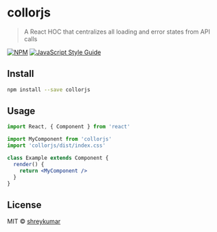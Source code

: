 # collorjs

> A React HOC that centralizes all loading and error states from API calls

[![NPM](https://img.shields.io/npm/v/collorjs.svg)](https://www.npmjs.com/package/collorjs) [![JavaScript Style Guide](https://img.shields.io/badge/code_style-standard-brightgreen.svg)](https://standardjs.com)

## Install

```bash
npm install --save collorjs
```

## Usage

```jsx
import React, { Component } from 'react'

import MyComponent from 'collorjs'
import 'collorjs/dist/index.css'

class Example extends Component {
  render() {
    return <MyComponent />
  }
}
```

## License

MIT © [shreykumar](https://github.com/shreykumar)
